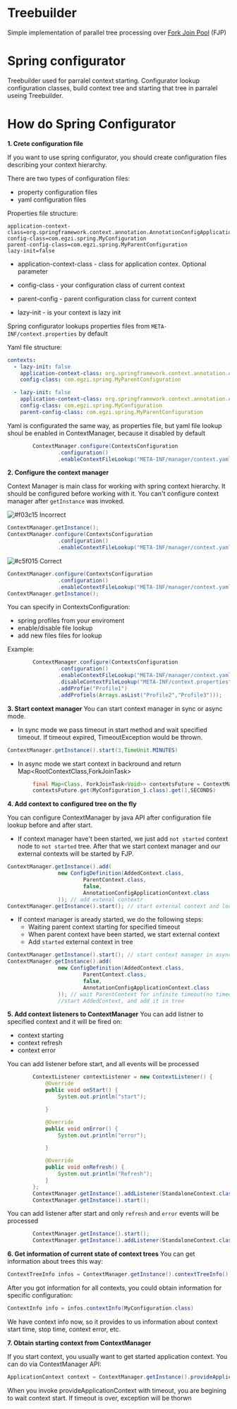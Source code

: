 # Treebuilder
Simple implementation of parallel tree processing over [Fork Join Pool](https://docs.oracle.com/javase/8/docs/api/java/util/concurrent/ForkJoinPool.html) (FJP) 
# Spring configurator
Treebuilder used for parralel context starting. 
Configurator lookup configuration classes, build context tree and starting that tree in parralel useing Treebuilder.
# How do Spring Configurator
**1. Crete configuration file**

If you want to use spring configurator, you should create configuration files describing your context hierarchy.

There are two types of configuration files:
- property configuration files
- yaml configuration files

Properties file structure:
``` properties
application-context-class=org.springframework.context.annotation.AnnotationConfigApplicationContext
config-class=com.egzi.spring.MyConfiguration
parent-config-class=com.egzi.spring.MyParentConfiguration
lazy-init=false
```
- application-context-class - class for application contex. Optional parameter

- config-class - your configuration class of current context

- parent-config - parent configuration class for current context

- lazy-init - is your context is lazy init

Spring configurator lookups properties files from `META-INF/context.properties` by default

Yaml file structure:
``` yaml
contexts:
  - lazy-init: false
    application-context-class: org.springframework.context.annotation.AnnotationConfigApplicationContext
    config-class: com.egzi.spring.MyParentConfiguration

  - lazy-init: false
    application-context-class: org.springframework.context.annotation.AnnotationConfigApplicationContext
    config-class: com.egzi.spring.MyConfiguration
    parent-config-class: com.egzi.spring.MyParentConfiguration
```
Yaml is configurated the same way, as properties file, but yaml file lookup shoul be enabled in ContextManager, because it disabled by default
``` java
        ContextManager.configure(ContextsConfiguration
                .configuration()
                .enableContextFileLookup("META-INF/manager/context.yaml"));
```
**2. Configure the context manager**

Context Manager is main class for working with spring context hierarchy. It should be configured before working with it. You can't configure context manager after `getInstance` was invoked.

![#f03c15](https://placehold.it/15/f03c15/000000?text=+) Incorrect
``` java
ContextManager.getInstance();
ContextManager.configure(ContextsConfiguration
                .configuration()
                .enableContextFileLookup("META-INF/manager/context.yaml"));
```
![#c5f015](https://placehold.it/15/c5f015/000000?text=+) Correct
``` java
ContextManager.configure(ContextsConfiguration
                .configuration()
                .enableContextFileLookup("META-INF/manager/context.yaml"));
ContextManager.getInstance();
```
You can specify in ContextsConfiguration:
- spring profiles from your enviroment
- enable/disable file lookup
- add new files files for lookup

Example:
``` java
        ContextManager.configure(ContextsConfiguration
                .configuration()
                .enableContextFileLookup("META-INF/manager/context.yaml")
                .disableContextFileLookup("META-INF/context.properties")
                .addProfie("Profile1")
                .addProfiels(Arrays.asList("Profile2","Profile3")));
```

**3. Start context manager**
You can start context manager in sync or async mode.
- In sync mode we pass timeout in start method and wait specified timeout. If timeout expired, TimeoutException would be thrown.
``` java
ContextManager.getInstance().start(3,TimeUnit.MINUTES)
```
- In async mode we start context in backround and return Map<RootContextClass,ForkJoinTask<Void>>
``` java
        final Map<Class, ForkJoinTask<Void>> contextsFuture = ContextManager.getInstance().start();
        contextsFuture.get(MyConfiguration_1.class).get(1,SECONDS)
```
  
**4. Add context to configured tree on the fly**

You can configure ContextManager by java API after configuration file lookup before and after start.
- If context manager have't been started,  we just add `not started` context node to `not started` tree. After that we start context manager and our external contexts will be started by FJP.
``` java
ContextManager.getInstance().add(
                new ConfigDefinition(AddedContext.class,
                        ParentContext.class,
                        false,
                        AnnotationConfigApplicationContext.class
                )); // add extenal contextr
ContextManager.getInstance().start(); // start external context and lookuped context                
```
- If context manager is aready started, we do the following steps:
  - Waiting parent context starting for specified timeout
  - When parent context have been started, we start external context
  - Add `started` external context in tree

``` java
ContextManager.getInstance().start(); // start context manager in async mode
ContextManager.getInstance().add(
                new ConfigDefinition(AddedContext.class,
                        ParentContext.class,
                        false,
                        AnnotationConfigApplicationContext.class
                )); // wait ParentContext for infinite timeout(no timeout value was passed), 
                //start AddedContext, and add it in tree
```

**5. Add context listeners to ContextManager**
You can add listner to specified context and it will be fired on:
- context starting
- context refresh
- context error

You can add listener before start, and all events will be processed
``` java
        ContextListener contextListener = new ContextListener() {
            @Override
            public void onStart() {
                System.out.println("start");

            }

            @Override
            public void onError() {
                System.out.println("error");

            }

            @Override
            public void onRefresh() {
                System.out.println("Refresh");
            }
        };
        ContextManager.getInstance().addListener(StandaloneContext.class, contextListener);
        ContextManager.getInstance().start();
```
You can add listener after start and only `refresh` and `error` events will be processed
``` java
        ContextManager.getInstance().start();
        ContextManager.getInstance().addListener(StandaloneContext.class, contextListener);

```
**6. Get information of current state of context trees**
You can get information about trees this way:
``` java
ContextTreeInfo infos = ContextManager.getInstance().contextTreeInfo();
```
After you got information for all contexts, you could obtain information for specific configuration:
``` java
ContextInfo info = infos.contextInfo(MyConfiguration.class)
```
We have context info now, so it provides to us information about context start time, stop time, context error, etc.

**7. Obtain starting context from ContextManager**

If you start context, you usually want to get started application context. You can do via ContextManager API:
``` java
ApplicationContext context = ContextManager.getInstance().provideApplicationContext(MyConfiguration.class, 1, MINUTES);
```
When you invoke provideApplicationContext with timeout, you are begining to wait context start. If timeout is over, exception will be thorwn 
